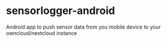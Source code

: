 # sensorlogger-android
Android app to push sensor data from you mobile device to your owncloud/nextcloud instance
